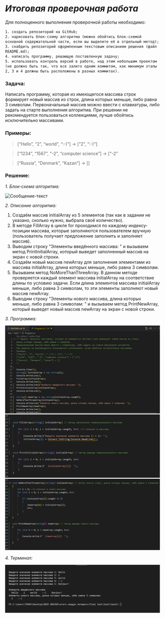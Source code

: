 # *Итоговая проверочная работа* #
Для полноценного выполнения проверочной работы необходимо:

    1. создать репозиторий на GitHub;
    2. нарисовать блок-схему алгоритма (можно обойтись блок-схемой основной содержательной части, если вы выделите её в отдельный метод);
    3. снабдить репозиторий оформленным текстовым описанием решения (файл README.md);
    4. написать программу, решающую поставленную задачу;
    5. использовать контроль версий в работе, над этим небольшим проектом (не должно быть так, что все залито одним коммитом, как минимум этапы 2, 3 и 4 должны быть расположены в разных коммитах).

### **Задача:** ###
Написать программу, которая из имеющегося массива строк формирует новый массив из строк, 
длина которых меньше, либо равна 3 символам. Первоначальный массив можно ввести с клавиатуры, 
либо задать на старте выполнения алгоритма. При решении не рекомендуется пользоваться коллекциями, 
лучше обойтись исключительно массивами.
### **Примеры:** ###

>[“Hello”, “2”, “world”, “:-)”] → [“2”, “:-)”]

>[“1234”, “1567”, “-2”, “computer science”] → [“-2”

>[“Russia”, “Denmark”, “Kazan”] → []

### **Решение:** ###
*1. Блок-схема алгоритма:*

![Сообщение-текст](/путь/к/изображению.jpg)

*2. Описание алгоритма:*

1. Создаём массив initialArray из 5 элементов (так как в задании не указано, сколько нужно, выбрала своё количество).
2. В методе FillArray в цикле for проходимся по каждому индексу-позиции массива, которые заполняются пользователем вручную (пользователь получает предложение заполнить и заполняет массив).
3. Выводим строку "Элементы введённого массива: " и вызываем метод PrintInitialArray, который выведет заполненный массив на экран с новой строки.
4. Создаём новый массив newArray для заполнения элементами из массива initialArray, длина которых меньше, либо равна 3 символам.
5. Вызываем метод NoMoreThanThreeArray. В данном методе проверяется каждый элемент  массива initialArray на соответствие длины по условию задачи. Если длина элементов массива initialArray меньше, либо равна 3 символам, то эти элементы заполняют новый массив newArray. 
6. Выводим строку "Элементы нового массива, длина которых меньше, либо равна 3 символам: " и вызываем метод PrintNewArray, который выведет новый массив newArray на экран с новой строки.


*3. Программа:*

![Сообщение-текст](part1.jpg)
![Сообщение-текст](part2.jpg)
![Сообщение-текст](part3.jpg)

*4. Терминал:*

![Сообщение-текст](part4-terminal.jpg)

